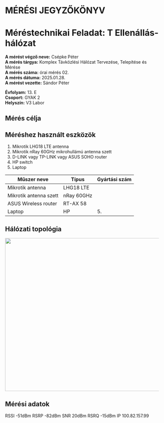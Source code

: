 # MÉRÉSI JEGYZŐKÖNYV
# Méréstechnikai Feladat: T Ellenállás-hálózat

**A mérést végző neve:** Csépke Péter  
**A mérés tárgya:** Komplex Távközlési Hálózat Tervezése, Telepítése és Mérése  
**A mérés száma:** órai mérés 02.  
**A mérés dátuma:** 2025.01.28.  
**A mérést vezette:** Sándor Péter  

**Évfolyam:** 13. E  
**Csoport:** GYAK 2  
**Helyszín:** V3 Labor  

## Mérés célja  

## Méréshez használt eszközök

1. Mikrotik LHG18 LTE antenna  
2. Mikrotik nRay 60GHz mikrohullámú antenna szett  
3. D-LINK vagy TP-LINK vagy ASUS SOHO router  
4. HP switch
5. Laptop  

| Műszer neve            | Típus               | Gyártási szám |
| ----------------       | ------------------- | --------------| 
| Mikrotik antenna       | LHG18 LTE           |  |
| Mikrotik antenna szett | nRay 60GHz          |  |
| ASUS Wireless router   | RT-AX 58            |  |
| Laptop                 | HP                  | 5.            |   

## Hálózati topológia  

<img src="https://github.com/user-attachments/assets/4d50fd23-972f-43ce-9850-8250dda6aafc" width="650" height="500">  

## Mérési adatok
RSSI -51dBm
RSRP -82dBm
SNR  20dBm
RSRQ -15dBm
IP 100.82.157.99
